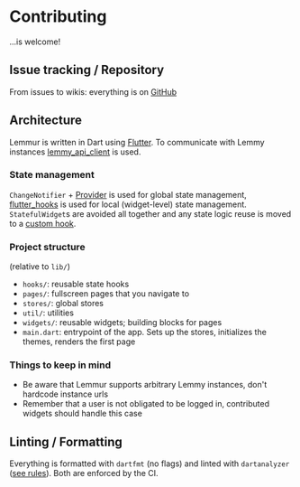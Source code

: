 # Contributing

...is welcome!

## Issue tracking / Repository

From issues to wikis: everything is on [GitHub](https://github.com/krawieck/lemmur)

## Architecture

Lemmur is written in Dart using [Flutter](https://flutter.dev/docs). To communicate with Lemmy instances [lemmy_api_client](https://github.com/krawieck/lemmy_api_client) is used.

### State management

`ChangeNotifier` + [Provider](https://github.com/rrousselGit/provider) is used for global state management, [flutter_hooks](https://github.com/rrousselGit/flutter_hooks) is used for local (widget-level) state management. `StatefulWidget`s are avoided all together and any state logic reuse is moved to a [custom hook](./lib/hooks).

### Project structure

(relative to `lib/`)

- `hooks/`: reusable state hooks
- `pages/`: fullscreen pages that you navigate to
- `stores/`: global stores
- `util/`: utilities
- `widgets/`: reusable widgets; building blocks for pages
- `main.dart`: entrypoint of the app. Sets up the stores, initializes the themes, renders the first page

### Things to keep in mind

- Be aware that Lemmur supports arbitrary Lemmy instances, don't hardcode instance urls
- Remember that a user is not obligated to be logged in, contributed widgets should handle this case

## Linting / Formatting

Everything is formatted with `dartfmt` (no flags) and linted with `dartanalyzer` ([see rules](analysis_options.yaml)). Both are enforced by the CI.
